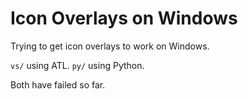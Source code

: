 # Icon Overlays on Windows

Trying to get icon overlays to work on Windows.

`vs/` using ATL.
`py/` using Python.

Both have failed so far.